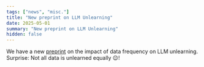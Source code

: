 ```yaml
---
tags: ["news", "misc."]
title: "New preprint on LLM Unlearning"
date: 2025-05-01
summary: "New preprint on LLM Unlearning"
hidden: false
---
```

We have a new [preprint](https://arxiv.org/abs/2504.05058) on the impact of data frequency on LLM unlearning. Surprise: Not all data is unlearned equally 😉! 